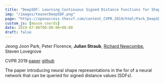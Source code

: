 ```yaml
---
title: "DeepSDF: Learning Continuous Signed Distance Functions for Shape Representation"
img: "/images/teaserDeepSDF.png"
page: "https://openaccess.thecvf.com/content_CVPR_2019/html/Park_DeepSDF_Learning_Continuous_Signed_Distance_Functions_for_Shape_Representation_CVPR_2019_paper.html"
custom_js: [mouse_coords]
date: 2019-07-06T00:00:00+08:00
draft: false
---
```

Jeong Joon Park, Peter Florence, **Julian Straub**, [Richard Newcombe](https://rapiderobot.bitbucket.io/), Steven Lovegrove

CVPR 2019
[paper](https://openaccess.thecvf.com/content_CVPR_2019/html/Park_DeepSDF_Learning_Continuous_Signed_Distance_Functions_for_Shape_Representation_CVPR_2019_paper.html)
[github](https://github.com/facebookresearch/DeepSDF)

The paper introducing neural shape representations in the for of a neural network that can be queried for signed distance values (SDFs).
